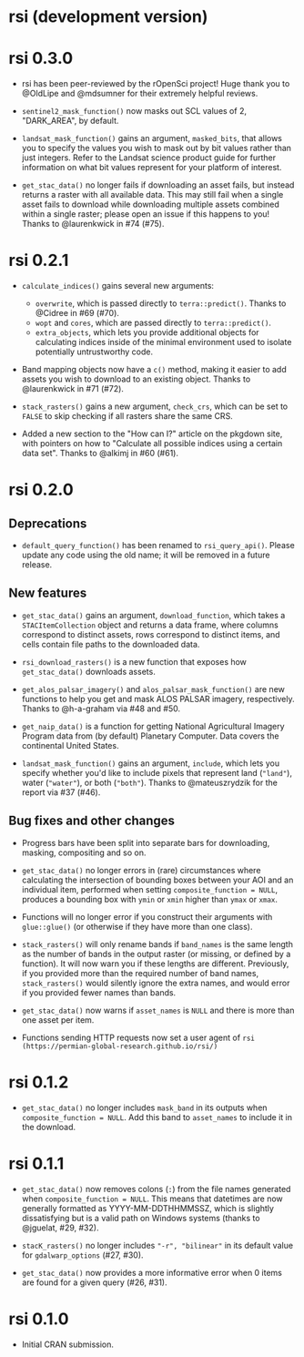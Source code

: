 # rsi (development version)

# rsi 0.3.0

* rsi has been peer-reviewed by the rOpenSci project! Huge thank you to 
  @OldLipe and @mdsumner for their extremely helpful reviews.

* `sentinel2_mask_function()` now masks out SCL values of 2, "DARK_AREA", by 
  default.

* `landsat_mask_function()` gains an argument, `masked_bits`, that allows you
  to specify the values you wish to mask out by bit values rather than just 
  integers. Refer to the Landsat science product guide for further information
  on what bit values represent for your platform of interest.

* `get_stac_data()` no longer fails if downloading an asset fails, but instead
  returns a raster with all available data. This may still fail when a single 
  asset fails to download while downloading multiple assets combined within a 
  single raster; please open an issue if this happens to you! Thanks to 
  @laurenkwick in #74 (#75).

# rsi 0.2.1

* `calculate_indices()` gains several new arguments:
  * `overwrite`, which is passed directly to `terra::predict()`. 
    Thanks to @Cidree in #69 (#70).
  * `wopt` and `cores`, which are passed directly to `terra::predict()`.
  * `extra_objects`, which lets you provide additional objects for calculating
    indices inside of the minimal environment used to isolate potentially untrustworthy code.

* Band mapping objects now have a `c()` method, making it easier to add assets
  you wish to download to an existing object. Thanks to @laurenkwick in #71 (#72).

* `stack_rasters()` gains a new argument, `check_crs`, which can be set to `FALSE` 
  to skip checking if all rasters share the same CRS.

* Added a new section to the "How can I?" article on the pkgdown site, with
  pointers on how to "Calculate all possible indices using a certain data set".
  Thanks to @alkimj in #60 (#61).

# rsi 0.2.0

## Deprecations

* `default_query_function()` has been renamed to `rsi_query_api()`. Please 
  update any code using the old name; it will be removed in a future release.

## New features

* `get_stac_data()` gains an argument, `download_function`, which takes a 
  `STACItemCollection` object and returns a data frame, where columns correspond
  to distinct assets, rows correspond to distinct items, and cells contain file
  paths to the downloaded data.

* `rsi_download_rasters()` is a new function that exposes how `get_stac_data()`
  downloads assets. 

* `get_alos_palsar_imagery()` and `alos_palsar_mask_function()` are new 
  functions to help you get and mask ALOS PALSAR imagery, respectively. Thanks 
  to @h-a-graham via #48 and #50.

* `get_naip_data()` is a function for getting National Agricultural Imagery
  Program data from (by default) Planetary Computer. Data covers the continental
  United States.
  
* `landsat_mask_function()` gains an argument, `include`, which lets you specify
  whether you'd like to include pixels that represent land (`"land"`), water
  (`"water"`), or both (`"both"`). Thanks to @mateuszrydzik for the report via
  #37 (#46).

## Bug fixes and other changes

* Progress bars have been split into separate bars for downloading, masking, 
  compositing and so on. 
  
* `get_stac_data()` no longer errors in (rare) circumstances where calculating 
  the intersection of bounding boxes between your AOI and an individual item, 
  performed when setting `composite_function = NULL`, produces a bounding box
  with `ymin` or `xmin` higher than `ymax` or `xmax`.

* Functions will no longer error if you construct their arguments with 
  `glue::glue()` (or otherwise if they have more than one class).

* `stack_rasters()` will only rename bands if `band_names` is the same length as 
  the number of bands in the output raster (or missing, or defined by a 
  function). It will now warn you if these lengths are different. Previously, if 
  you provided more than the required number of band names, `stack_rasters()` 
  would silently ignore the extra names, and would error if you provided fewer 
  names than bands. 
  
* `get_stac_data()` now warns if `asset_names` is `NULL` and there is more 
  than one asset per item.
  
* Functions sending HTTP requests now set a user agent of 
  `rsi (https://permian-global-research.github.io/rsi/)`

# rsi 0.1.2

* `get_stac_data()` no longer includes `mask_band` in its outputs when 
  `composite_function = NULL`. Add this band to `asset_names` to include it in 
  the download.

# rsi 0.1.1

* `get_stac_data()` now removes colons (`:`) from the file names generated when
  `composite_function = NULL`. This means that datetimes are now generally 
  formatted as YYYY-MM-DDTHHMMSSZ, which is slightly dissatisfying but is a 
  valid path on Windows systems (thanks to @jguelat, #29, #32).

* `stacK_rasters()` no longer includes `"-r", "bilinear"` in its default value
  for `gdalwarp_options` (#27, #30). 

* `get_stac_data()` now provides a more informative error when 0 items are found 
  for a given query (#26, #31).

# rsi 0.1.0

* Initial CRAN submission.
